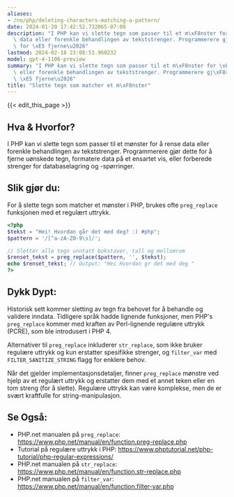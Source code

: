 ```yaml
---
aliases:
- /no/php/deleting-characters-matching-a-pattern/
date: 2024-01-20 17:42:52.732065-07:00
description: "I PHP kan vi slette tegn som passer til et m\xF8nster for \xE5 rense\
  \ data eller forenkle behandlingen av tekststrenger. Programmerere gj\xF8r dette\
  \ for \xE5 fjerne\u2026"
lastmod: 2024-02-18 23:08:53.960232
model: gpt-4-1106-preview
summary: "I PHP kan vi slette tegn som passer til et m\xF8nster for \xE5 rense data\
  \ eller forenkle behandlingen av tekststrenger. Programmerere gj\xF8r dette for\
  \ \xE5 fjerne\u2026"
title: "Slette tegn som matcher et m\xF8nster"
---
```


{{< edit_this_page >}}

## Hva & Hvorfor?
I PHP kan vi slette tegn som passer til et mønster for å rense data eller forenkle behandlingen av tekststrenger. Programmerere gjør dette for å fjerne uønskede tegn, formatere data på et ensartet vis, eller forberede strenger for databaselagring og -spørringer.

## Slik gjør du:
For å slette tegn som matcher et mønster i PHP, brukes ofte `preg_replace` funksjonen med et regulært uttrykk. 

```PHP
<?php
$tekst = "Hei! Hvordan går det med deg? :) #php";
$pattern = '/[^a-zA-Z0-9\s]/';

// Sletter alle tegn unntatt bokstaver, tall og mellomrom
$renset_tekst = preg_replace($pattern, '', $tekst);
echo $renset_tekst; // Output: "Hei Hvordan gr det med deg "
?>
```

## Dykk Dypt:
Historisk sett kommer sletting av tegn fra behovet for å behandle og validere inndata. Tidligere språk hadde lignende funksjoner, men PHP's `preg_replace` kommer med kraften av Perl-lignende regulære uttrykk (PCRE), som ble introdusert i PHP 4.

Alternativer til `preg_replace` inkluderer `str_replace`, som ikke bruker regulære uttrykk og kun erstatter spesifikke strenger, og `filter_var` med `FILTER_SANITIZE_STRING` flagg for enklere behov.

Når det gjelder implementasjonsdetaljer, finner `preg_replace` mønstre ved hjelp av et regulært uttrykk og erstatter dem med et annet teken eller en tom streng (for å slette). Regulære uttrykk kan være komplekse, men de er svært kraftfulle for string-manipulasjon.

## Se Også:
- PHP.net manualen på `preg_replace`: https://www.php.net/manual/en/function.preg-replace.php
- Tutorial på regulære uttrykk i PHP: https://www.phptutorial.net/php-tutorial/php-regular-expressions/
- PHP.net manualen på `str_replace`: https://www.php.net/manual/en/function.str-replace.php
- PHP.net manualen på `filter_var`: https://www.php.net/manual/en/function.filter-var.php
